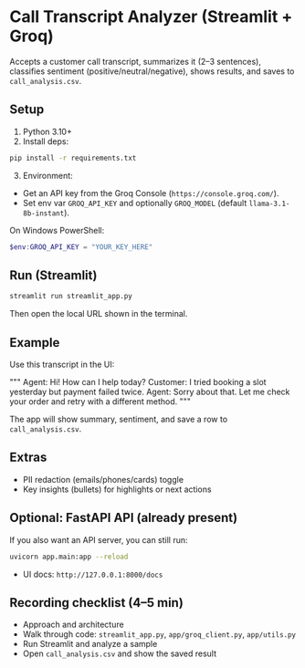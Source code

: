 # Call Transcript Analyzer (Streamlit + Groq)

Accepts a customer call transcript, summarizes it (2–3 sentences), classifies sentiment (positive/neutral/negative), shows results, and saves to `call_analysis.csv`.

## Setup

1) Python 3.10+
2) Install deps:

```bash
pip install -r requirements.txt
```

3) Environment:
- Get an API key from the Groq Console (`https://console.groq.com/`).
- Set env var `GROQ_API_KEY` and optionally `GROQ_MODEL` (default `llama-3.1-8b-instant`).

On Windows PowerShell:
```powershell
$env:GROQ_API_KEY = "YOUR_KEY_HERE"
```

## Run (Streamlit)

```bash
streamlit run streamlit_app.py
```

Then open the local URL shown in the terminal.

## Example
Use this transcript in the UI:

"""
Agent: Hi! How can I help today?
Customer: I tried booking a slot yesterday but payment failed twice.
Agent: Sorry about that. Let me check your order and retry with a different method.
"""

The app will show summary, sentiment, and save a row to `call_analysis.csv`.

## Extras
- PII redaction (emails/phones/cards) toggle
- Key insights (bullets) for highlights or next actions

## Optional: FastAPI API (already present)
If you also want an API server, you can still run:

```bash
uvicorn app.main:app --reload
```

- UI docs: `http://127.0.0.1:8000/docs`

## Recording checklist (4–5 min)
- Approach and architecture
- Walk through code: `streamlit_app.py`, `app/groq_client.py`, `app/utils.py`
- Run Streamlit and analyze a sample
- Open `call_analysis.csv` and show the saved result
